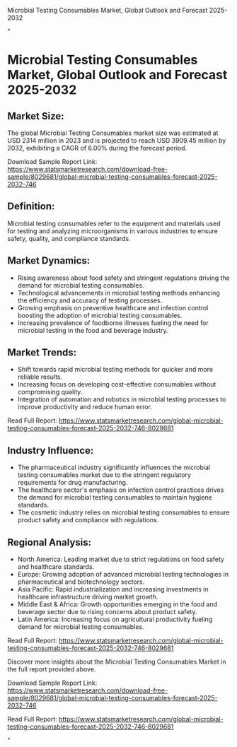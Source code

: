 Microbial Testing Consumables Market, Global Outlook and Forecast 2025-2032

"<h1>Microbial Testing Consumables Market, Global Outlook and Forecast 2025-2032</h1>

<h2>Market Size:</h2>
<p>The global Microbial Testing Consumables market size was estimated at USD 2314 million in 2023 and is projected to reach USD 3909.45 million by 2032, exhibiting a CAGR of 6.00% during the forecast period.</p>
<p>Download Sample Report Link: <a href='https://www.statsmarketresearch.com/download-free-sample/8029681/global-microbial-testing-consumables-forecast-2025-2032-746'>https://www.statsmarketresearch.com/download-free-sample/8029681/global-microbial-testing-consumables-forecast-2025-2032-746</a></p>

<h2>Definition:</h2>
<p>Microbial testing consumables refer to the equipment and materials used for testing and analyzing microorganisms in various industries to ensure safety, quality, and compliance standards.</p>

<h2>Market Dynamics:</h2>
<ul>
  <li>Rising awareness about food safety and stringent regulations driving the demand for microbial testing consumables.</li>
  <li>Technological advancements in microbial testing methods enhancing the efficiency and accuracy of testing processes.</li>
  <li>Growing emphasis on preventive healthcare and infection control boosting the adoption of microbial testing consumables.</li>
  <li>Increasing prevalence of foodborne illnesses fueling the need for microbial testing in the food and beverage industry.</li>
</ul>

<h2>Market Trends:</h2>
<ul>
  <li>Shift towards rapid microbial testing methods for quicker and more reliable results.</li>
  <li>Increasing focus on developing cost-effective consumables without compromising quality.</li>
  <li>Integration of automation and robotics in microbial testing processes to improve productivity and reduce human error.</li>
</ul>
<p>Read Full Report: <a href='https://www.statsmarketresearch.com/global-microbial-testing-consumables-forecast-2025-2032-746-8029681'>https://www.statsmarketresearch.com/global-microbial-testing-consumables-forecast-2025-2032-746-8029681</a></p>

<h2>Industry Influence:</h2>
<ul>
  <li>The pharmaceutical industry significantly influences the microbial testing consumables market due to the stringent regulatory requirements for drug manufacturing.</li>
  <li>The healthcare sector's emphasis on infection control practices drives the demand for microbial testing consumables to maintain hygiene standards.</li>
  <li>The cosmetic industry relies on microbial testing consumables to ensure product safety and compliance with regulations.</li>
</ul>

<h2>Regional Analysis:</h2>
<ul>
  <li>North America: Leading market due to strict regulations on food safety and healthcare standards.</li>
  <li>Europe: Growing adoption of advanced microbial testing technologies in pharmaceutical and biotechnology sectors.</li>
  <li>Asia Pacific: Rapid industrialization and increasing investments in healthcare infrastructure driving market growth.</li>
  <li>Middle East & Africa: Growth opportunities emerging in the food and beverage sector due to rising concerns about product safety.</li>
  <li>Latin America: Increasing focus on agricultural productivity fueling demand for microbial testing consumables.</li>
</ul>
<p>Read Full Report: <a href='https://www.statsmarketresearch.com/global-microbial-testing-consumables-forecast-2025-2032-746-8029681'>https://www.statsmarketresearch.com/global-microbial-testing-consumables-forecast-2025-2032-746-8029681</a></p>

<p>Discover more insights about the Microbial Testing Consumables Market in the full report provided above.</p>

<p>Download Sample Report Link: <a href='https://www.statsmarketresearch.com/download-free-sample/8029681/global-microbial-testing-consumables-forecast-2025-2032-746'>https://www.statsmarketresearch.com/download-free-sample/8029681/global-microbial-testing-consumables-forecast-2025-2032-746</a></p>
<p>Read Full Report: <a href='https://www.statsmarketresearch.com/global-microbial-testing-consumables-forecast-2025-2032-746-8029681'>https://www.statsmarketresearch.com/global-microbial-testing-consumables-forecast-2025-2032-746-8029681</a></p>"
